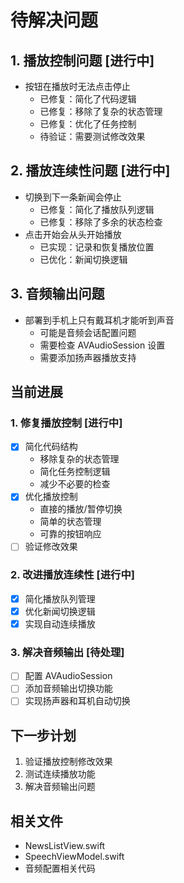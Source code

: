 # 待解决问题

## 1. 播放控制问题 [进行中]
- 按钮在播放时无法点击停止
  * 已修复：简化了代码逻辑
  * 已修复：移除了复杂的状态管理
  * 已修复：优化了任务控制
  * 待验证：需要测试修改效果

## 2. 播放连续性问题 [进行中]
- 切换到下一条新闻会停止
  * 已修复：简化了播放队列逻辑
  * 已修复：移除了多余的状态检查
- 点击开始会从头开始播放
  * 已实现：记录和恢复播放位置
  * 已优化：新闻切换逻辑

## 3. 音频输出问题
- 部署到手机上只有戴耳机才能听到声音
  * 可能是音频会话配置问题
  * 需要检查 AVAudioSession 设置
  * 需要添加扬声器播放支持

## 当前进展

### 1. 修复播放控制 [进行中]
- [x] 简化代码结构
  * 移除复杂的状态管理
  * 简化任务控制逻辑
  * 减少不必要的检查
- [x] 优化播放控制
  * 直接的播放/暂停切换
  * 简单的状态管理
  * 可靠的按钮响应
- [ ] 验证修改效果

### 2. 改进播放连续性 [进行中]
- [x] 简化播放队列管理
- [x] 优化新闻切换逻辑
- [x] 实现自动连续播放

### 3. 解决音频输出 [待处理]
- [ ] 配置 AVAudioSession
- [ ] 添加音频输出切换功能
- [ ] 实现扬声器和耳机自动切换

## 下一步计划

1. 验证播放控制修改效果
2. 测试连续播放功能
3. 解决音频输出问题

## 相关文件
- NewsListView.swift
- SpeechViewModel.swift
- 音频配置相关代码